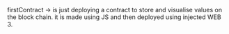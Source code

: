 firstContract -> is just deploying a contract to store and visualise values on the block chain. it is made using JS and then deployed using injected WEB 3.

